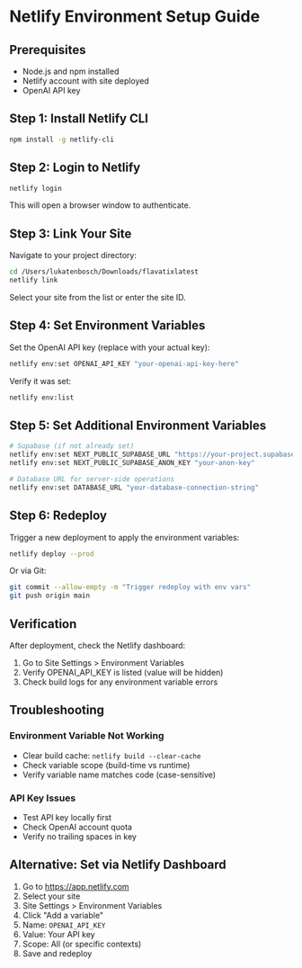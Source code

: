 # Netlify Environment Setup Guide

## Prerequisites
- Node.js and npm installed
- Netlify account with site deployed
- OpenAI API key

## Step 1: Install Netlify CLI

```bash
npm install -g netlify-cli
```

## Step 2: Login to Netlify

```bash
netlify login
```

This will open a browser window to authenticate.

## Step 3: Link Your Site

Navigate to your project directory:

```bash
cd /Users/lukatenbosch/Downloads/flavatixlatest
netlify link
```

Select your site from the list or enter the site ID.

## Step 4: Set Environment Variables

Set the OpenAI API key (replace with your actual key):

```bash
netlify env:set OPENAI_API_KEY "your-openai-api-key-here"
```

Verify it was set:

```bash
netlify env:list
```

## Step 5: Set Additional Environment Variables

```bash
# Supabase (if not already set)
netlify env:set NEXT_PUBLIC_SUPABASE_URL "https://your-project.supabase.co"
netlify env:set NEXT_PUBLIC_SUPABASE_ANON_KEY "your-anon-key"

# Database URL for server-side operations
netlify env:set DATABASE_URL "your-database-connection-string"
```

## Step 6: Redeploy

Trigger a new deployment to apply the environment variables:

```bash
netlify deploy --prod
```

Or via Git:

```bash
git commit --allow-empty -m "Trigger redeploy with env vars"
git push origin main
```

## Verification

After deployment, check the Netlify dashboard:
1. Go to Site Settings > Environment Variables
2. Verify OPENAI_API_KEY is listed (value will be hidden)
3. Check build logs for any environment variable errors

## Troubleshooting

### Environment Variable Not Working
- Clear build cache: `netlify build --clear-cache`
- Check variable scope (build-time vs runtime)
- Verify variable name matches code (case-sensitive)

### API Key Issues
- Test API key locally first
- Check OpenAI account quota
- Verify no trailing spaces in key

## Alternative: Set via Netlify Dashboard

1. Go to https://app.netlify.com
2. Select your site
3. Site Settings > Environment Variables
4. Click "Add a variable"
5. Name: `OPENAI_API_KEY`
6. Value: Your API key
7. Scope: All (or specific contexts)
8. Save and redeploy